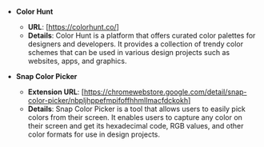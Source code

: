 - **Color Hunt**
  - **URL**: [https://colorhunt.co/]
  - **Details**: Color Hunt is a platform that offers curated color palettes for designers and developers. It provides a collection of trendy color schemes that can be used in various design projects such as websites, apps, and graphics.

- **Snap Color Picker**
  - **Extension URL**: [https://chromewebstore.google.com/detail/snap-color-picker/nbpljhppefmpifoffhhmllmacfdckokh]
  - **Details**: Snap Color Picker is a tool that allows users to easily pick colors from their screen. It enables users to capture any color on their screen and get its hexadecimal code, RGB values, and other color formats for use in design projects.
